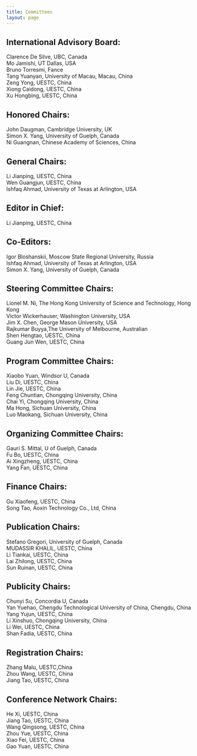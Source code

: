 ```yaml
---
title: Committees
layout: page
---
```


## International Advisory Board:

Clarence De Silve, UBC, Canada  
Mo Jamishi, UT Dallas, USA  
Bruno Torresmi, Fance  
Tang Yuanyan, University of Macau, Macau, China  
Zeng Yong, UESTC, China  
Xiong Caidong, UESTC, China  
Xu Hongbing, UESTC, China  

## Honored Chairs:

John Daugman, Cambridge University, UK  
Simon X. Yang, University of Guelph, Canada  
Ni Guangnan, Chinese Academy of Sciences, China  

## General Chairs:

Li Jianping, UESTC, China  
Wen Guangjun, UESTC, China  
Ishfaq Ahmad, University of Texas at Arlington, USA  

## Editor in Chief:

Li Jianping, UESTC, China  

## Co-Editors:

Igor Bloshanskii, Moscow State Regional University, Russia  
Ishfaq Ahmad, University of Texas at Arlington, USA  
Simon X. Yang, University of Guelph, Canada  

## Steering Committee Chairs: 

Lionel M. Ni, The Hong Kong University of Science and Technology, Hong Kong  
Victor Wickerhauser, Washington University, USA  
Jim X. Chen, George Mason University, USA  
Rajkumar Buyya,The University of Melbourne, Australian  
Shen Hengtao, UESTC, China  
Guang Jun Wen, UESTC, China  

## Program Committee Chairs: 

Xiaobo Yuan, Windsor U, Canada  
Liu Di, UESTC, China  
Lin Jie, UESTC, China  
Feng Chuntian, Chongqing University, China  
Chai Yi, Chongqing University, China  
Ma Hong, Sichuan University, China  
Luo Maokang, Sichuan University, China  

## Organizing Committee Chairs:

Gauri S. Mittal, U of Guelph, Canada  
Fu Bo, UESTC, China  
Ai Xingzheng, UESTC, China  
Yang Fan, UESTC, China  

## Finance Chairs:

Gu Xiaofeng, UESTC, China  
Song Tao, Aoxin Technology Co., Ltd, China  

## Publication Chairs:

Stefano Gregori, University of Guelph, Canada  
MUDASSIR KHALIL, UESTC, China  
Li Tiankai, UESTC, China  
Lai Zhilong, UESTC, China  
Sun Ruinan, UESTC, China  

## Publicity Chairs:

Chunyi Su, Concordia U, Canada  
Yan Yuehao, Chengdu Technological University of China, Chengdu, China  
Yang Yujun, UESTC, China  
Li Xinshuo, Chongqing University, China  
Li Wei, UESTC, China  
Shan Fadia, UESTC, China  

## Registration Chairs:

Zhang Malu, UESTC,China  
Zhou Wang, UESTC, China  
Jiang Tao, UESTC, China  


## Conference Network Chairs:

He Xi, UESTC, China  
Jiang Tao, UESTC, China  
Wang Qingsong, UESTC, China  
Zhou Yue, UESTC, China  
Xiao Fei, UESTC, China  
Gao Yuan, UESTC, China  
